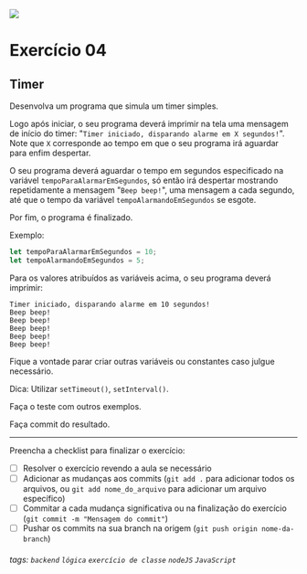 ![](https://i.imgur.com/xG74tOh.png)

# Exercício 04

## Timer

Desenvolva um programa que simula um timer simples.

Logo após iniciar, o seu programa deverá imprimir na tela uma mensagem de início do timer: "`Timer iniciado, disparando alarme em X segundos!`". Note que `X` corresponde ao tempo em que o seu programa irá aguardar para enfim despertar.

O seu programa deverá aguardar o tempo em segundos especificado na variável `tempoParaAlarmarEmSegundos`, só então irá despertar mostrando repetidamente a mensagem "`Beep beep!`", uma mensagem a cada segundo, até que o tempo da variável `tempoAlarmandoEmSegundos` se esgote.

Por fim, o programa é finalizado.

Exemplo:

```javascript
let tempoParaAlarmarEmSegundos = 10;
let tempoAlarmandoEmSegundos = 5;
```

Para os valores atribuídos as variáveis acima, o seu programa deverá imprimir:

```
Timer iniciado, disparando alarme em 10 segundos!
Beep beep!
Beep beep!
Beep beep!
Beep beep!
Beep beep!
```

Fique a vontade parar criar outras variáveis ou constantes caso julgue necessário.

Dica: Utilizar `setTimeout()`, `setInterval()`.

Faça o teste com outros exemplos.

Faça commit do resultado.

---

Preencha a checklist para finalizar o exercício:

-   [ ] Resolver o exercício revendo a aula se necessário
-   [ ] Adicionar as mudanças aos commits (`git add .` para adicionar todos os arquivos, ou `git add nome_do_arquivo` para adicionar um arquivo específico)
-   [ ] Commitar a cada mudança significativa ou na finalização do exercício (`git commit -m "Mensagem do commit"`)
-   [ ] Pushar os commits na sua branch na origem (`git push origin nome-da-branch`)

###### tags: `backend` `lógica` `exercício de classe` `nodeJS` `JavaScript`
